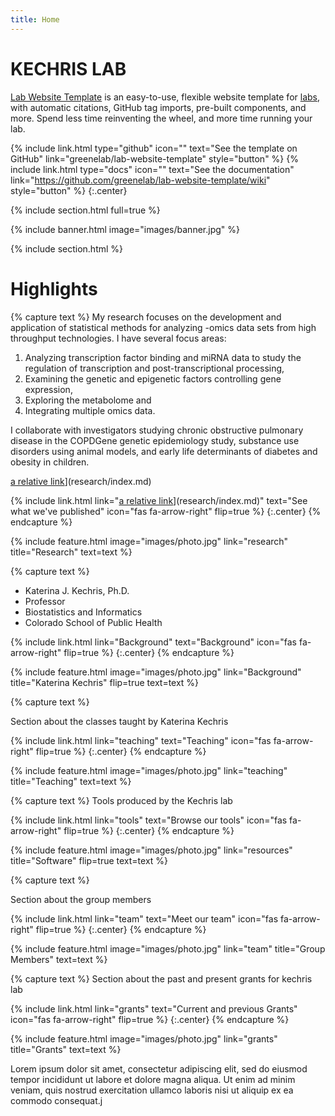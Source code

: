 ```yaml
---
title: Home
---
```


# KECHRIS LAB

[Lab Website Template](https://github.com/greenelab/lab-website-template) is an easy-to-use, flexible website template for [labs](https://www.greenelab.com/), with automatic citations, GitHub tag imports, pre-built components, and more.
Spend less time reinventing the wheel, and more time running your lab.

{%
  include link.html
  type="github"
  icon=""
  text="See the template on GitHub"
  link="greenelab/lab-website-template"
  style="button"
%}
{%
  include link.html
  type="docs"
  icon=""
  text="See the documentation"
  link="https://github.com/greenelab/lab-website-template/wiki"
  style="button"
%}
{:.center}

{% include section.html full=true %}

{% include banner.html image="images/banner.jpg" %}

{% include section.html %}

# Highlights

{% capture text %}
My research focuses on the development and application of statistical methods for analyzing -omics data 
sets from high throughput technologies. I have several focus areas:

1. Analyzing transcription factor binding and miRNA data to study the regulation of transcription and post-transcriptional processing,
2. Examining the genetic and epigenetic factors controlling gene expression, 
3. Exploring the metabolome and 
4. Integrating multiple omics data.

 I collaborate with investigators studying chronic obstructive pulmonary 
disease in the COPDGene genetic epidemiology study, substance use disorders using animal models, and early life 
determinants of diabetes and obesity in children.

[a relative link](https://github.com/kechrisk/KechrisLabWebsite/blob/main/research/index.md)](research/index.md)

{%
  include link.html
  link="[a relative link](https://github.com/kechrisk/KechrisLabWebsite/blob/main/research/index.md)](research/index.md)"
  text="See what we've published"
  icon="fas fa-arrow-right"
  flip=true
%}
{:.center}
{% endcapture %}

{%
  include feature.html
  image="images/photo.jpg"
  link="research"
  title="Research"
  text=text
%}


{% capture text %}

- Katerina J. Kechris, Ph.D.
- Professor
- Biostatistics and Informatics
- Colorado School of Public Health

{%
  include link.html
  link="Background"
  text="Background"
  icon="fas fa-arrow-right"
  flip=true
%}
{:.center}
{% endcapture %}

{%
  include feature.html
  image="images/photo.jpg"
  link="Background"
  title="Katerina Kechris"
  flip=true
  text=text
%}


{% capture text %}

Section about the classes taught by Katerina Kechris

{%
  include link.html
  link="teaching"
  text="Teaching"
  icon="fas fa-arrow-right"
  flip=true
%}
{:.center}
{% endcapture %}

{%
  include feature.html
  image="images/photo.jpg"
  link="teaching"
  title="Teaching"
  text=text
%}


{% capture text %}
Tools produced by the Kechris lab

{%
  include link.html
  link="tools"
  text="Browse our tools"
  icon="fas fa-arrow-right"
  flip=true
%}
{:.center}
{% endcapture %}

{%
  include feature.html
  image="images/photo.jpg"
  link="resources"
  title="Software"
  flip=true
  text=text
%}

{% capture text %}

Section about the group members

{%
  include link.html
  link="team"
  text="Meet our team"
  icon="fas fa-arrow-right"
  flip=true
%}
{:.center}
{% endcapture %}

{%
  include feature.html
  image="images/photo.jpg"
  link="team"
  title="Group Members"
  text=text
%}

{% capture text %}
Section about the past and present grants for kechris lab

{%
  include link.html
  link="grants"
  text="Current and previous Grants"
  icon="fas fa-arrow-right"
  flip=true
%}
{:.center}
{% endcapture %}

{%
  include feature.html
  image="images/photo.jpg"
  link="grants"
  title="Grants"
  text=text
%}

Lorem ipsum dolor sit amet, consectetur adipiscing elit, sed do eiusmod tempor incididunt ut labore et dolore magna aliqua.
Ut enim ad minim veniam, quis nostrud exercitation ullamco laboris nisi ut aliquip ex ea commodo consequat.j
